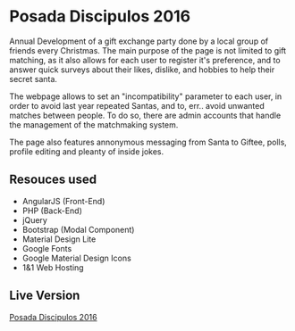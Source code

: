 # Posada Discipulos 2016
Annual Development of a gift exchange party done by a local group of friends every Christmas. The main purpose of the page is not limited to gift matching, as it also allows for each user to register it's preference, and to answer quick surveys about their likes, dislike, and hobbies to help their secret santa.

The webpage allows to set an "incompatibility" parameter to each user, in order to avoid last year repeated Santas, and to, err.. avoid unwanted matches between people. To do so, there are admin accounts that handle the management of the matchmaking system.

The page also features annonymous messaging from Santa to Giftee, polls, profile editing and pleanty of inside jokes.

## Resouces used

* AngularJS (Front-End)
* PHP (Back-End)
* jQuery
* Bootstrap (Modal Component)
* Material Design Lite
* Google Fonts
* Google Material Design Icons
* 1&1 Web Hosting

## Live Version

[Posada Discipulos 2016](http://posada.giemper.com)
